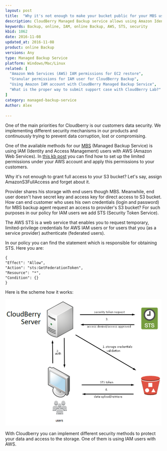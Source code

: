 ```yaml
---
layout: post
title:  "Why it's not enough to make your bucket public for your MBS users"
description: CloudBerry Managed Backup service allows using Amazon Identity and Access Management service to create a user with limited permissions. But why it's not enough to make your bucket public and start upload the data using Cloudberry?
keywords: Backup, online, IAM, online Backup, AWS, STS, security
kbid: 1062
date: 2016-11-08
updated_at: 2016-11-08
product: online Backup
versions: Any
type: Managed Backup Service
platform: Windows/Mac/Linux
related: [
  "Amazon Web Services (AWS) IAM permissions for EC2 restore",
  "Granular permissions for IAM user for CloudBerry Backup",
  "Using Amazon IAM account with CloudBerry Managed Backup Service",
  "What is the proper way to submit support case with CloudBerry Lab?"
]
category: managed-backup-service
Author: Alex

---
```


One of the main priorities for Cloudberry is our customers data security. We implementing different security mechanisms in our products and continuously trying to prevent data corruption, lost or compromising.

One of the available methods for our [MBS](/https://mspbackups.com/Admin/Login.aspx?ref=%2FAdmin%2FDefault.aspx) (Managed Backup Service) is using IAM (Identity and Access Management) users with AWS (Amazon Web Services). In [this kb post](/http://kb.cloudberrylab.com/kb1061/) you can find how to set up the limited permissions under your AWS account and apply this permissions to your customers.

Why it's not enough to grant full access to your S3 bucket? Let's say, assign AmazonS3FullAccess and forget about it.

Provider shares his storage with end users though MBS. Meanwhile, end user doesn't have secret key and access key for direct access to S3 bucket. How can end customer who uses his own credentials (login and password) for MBS backup agent request an access to provider's S3 bucket? For such purposes in our policy for IAM users we add STS (Security Token Service).  

The AWS STS is a web service that enables you to request temporary, limited-privilege credentials for AWS IAM users or for users that you (as a service provider) authenticate (federated users).

In our policy you can find the statement which is responsible for obtaining STS. Here you are:

 ```
 {
 "Effect": "Allow",
 "Action": "sts:GetFederationToken",
 "Resource": "*",
 "Condition": {}
 }
 ```

 Here is the scheme how it works:

 ![](/images/kb1062/screenshot.png)

With Cloudberry you can implement different security methods to protect your data and access to the storage. One of them is using IAM users with AWS.

